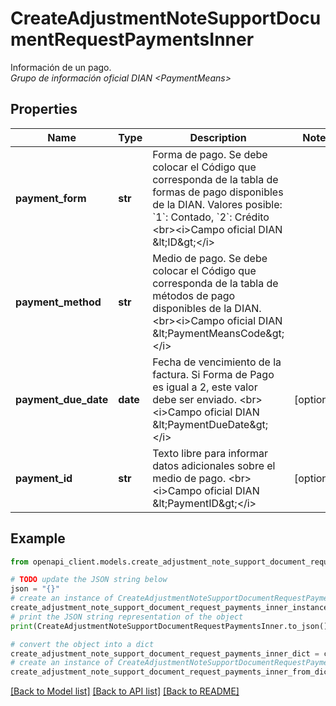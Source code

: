 # CreateAdjustmentNoteSupportDocumentRequestPaymentsInner

Información de un pago. <br><i>Grupo de información oficial DIAN &lt;PaymentMeans&gt;</i>

## Properties

Name | Type | Description | Notes
------------ | ------------- | ------------- | -------------
**payment_form** | **str** | Forma de pago. Se debe colocar el Código que corresponda de la tabla de formas de pago disponibles de la DIAN. Valores posible: &#x60;1&#x60;: Contado, &#x60;2&#x60;: Crédito &lt;br&gt;&lt;i&gt;Campo oficial DIAN &amp;lt;ID&amp;gt;&lt;/i&gt; | 
**payment_method** | **str** | Medio de pago. Se debe colocar el Código que corresponda de la tabla de métodos de pago disponibles de la DIAN. &lt;br&gt;&lt;i&gt;Campo oficial DIAN &amp;lt;PaymentMeansCode&amp;gt;&lt;/i&gt; | 
**payment_due_date** | **date** | Fecha de vencimiento de la factura. Si Forma de Pago es igual a 2, este valor debe ser enviado. &lt;br&gt;&lt;i&gt;Campo oficial DIAN &amp;lt;PaymentDueDate&amp;gt;&lt;/i&gt; | [optional] 
**payment_id** | **str** | Texto libre para informar datos adicionales sobre el medio de pago. &lt;br&gt;&lt;i&gt;Campo oficial DIAN &amp;lt;PaymentID&amp;gt;&lt;/i&gt; | [optional] 

## Example

```python
from openapi_client.models.create_adjustment_note_support_document_request_payments_inner import CreateAdjustmentNoteSupportDocumentRequestPaymentsInner

# TODO update the JSON string below
json = "{}"
# create an instance of CreateAdjustmentNoteSupportDocumentRequestPaymentsInner from a JSON string
create_adjustment_note_support_document_request_payments_inner_instance = CreateAdjustmentNoteSupportDocumentRequestPaymentsInner.from_json(json)
# print the JSON string representation of the object
print(CreateAdjustmentNoteSupportDocumentRequestPaymentsInner.to_json())

# convert the object into a dict
create_adjustment_note_support_document_request_payments_inner_dict = create_adjustment_note_support_document_request_payments_inner_instance.to_dict()
# create an instance of CreateAdjustmentNoteSupportDocumentRequestPaymentsInner from a dict
create_adjustment_note_support_document_request_payments_inner_from_dict = CreateAdjustmentNoteSupportDocumentRequestPaymentsInner.from_dict(create_adjustment_note_support_document_request_payments_inner_dict)
```
[[Back to Model list]](../README.md#documentation-for-models) [[Back to API list]](../README.md#documentation-for-api-endpoints) [[Back to README]](../README.md)


